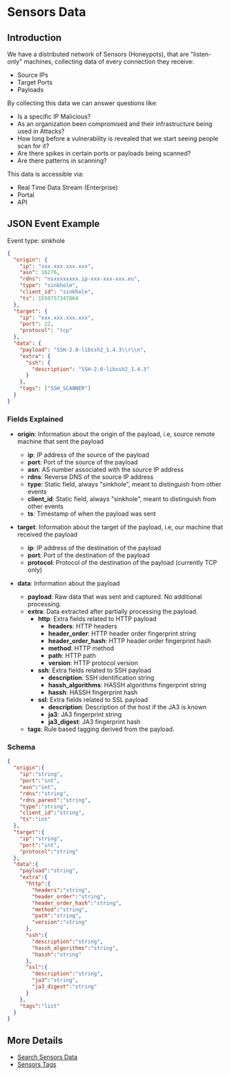 # Sensors Data

## Introduction 

We have a distributed network of Sensors (Honeypots), that are "listen-only" machines, collecting data of every connection they receive:

  * Source IPs
  * Target Ports
  * Payloads 

By collecting this data we can answer questions like:

  * Is a specific IP Malicious?
  * As an organization been compromised and their infrastructure being used in Attacks?
  * How long before a vulnerability is revealed that we start seeing people scan for it?
  * Are there spikes in certain ports or payloads being scanned?
  * Are there patterns in scanning?

This data is accessible via:

  * Real Time Data Stream (Enterprise)
  * Portal
  * API

## JSON Event Example

Event type: sinkhole

```json
{
  "origin": {
    "ip": "xxx.xxx.xxx.xxx", 
    "asn": 16276, 
    "rdns": "nsxxxxxxxx.ip-xxx-xxx-xxx.eu",
    "type": "sinkhole", 
    "client_id": "sinkhole", 
    "ts": 1550757347864
  }, 
  "target": {
    "ip": "xxx.xxx.xxx.xxx",
    "port": 22, 
    "protocol": "tcp"
  }, 
  "data": {
    "payload": "SSH-2.0-libssh2_1.4.3\\r\\n",
    "extra": {
      "ssh": {
        "description": "SSH-2.0-libssh2_1.4.3"
      }
    },
    "tags": ["SSH_SCANNER"]
  }
}
```

### Fields Explained

* **origin**: Information about the origin of the payload, i.e, source remote machine that sent the payload
    * **ip**: IP address of the source of the payload
    * **port**: Port of the source of the payload
    * **asn**: AS number associated with the source IP address
    * **rdns**: Reverse DNS of the source IP address
    * **type**: Static field, always "sinkhole", meant to distinguish from other events
    * **client_id**: Static field, always "sinkhole", meant to distinguish from other events
    * **ts**: Timestamp of when the payload was sent

* **target**: Information about the target of the payload, i.e, our machine that received the payload
    * **ip**: IP address of the destination of the payload
    * **port**: Port of the destination of the payload
    * **protocol**: Protocol of the destination of the payload (currently TCP only)

* **data**: Information about the payload
    * **payload**: Raw data that was sent and captured. No additional processing.
    * **extra**: Data extracted after partially processing the payload.
        * **http**: Extra fields related to HTTP payload
            * **headers**: HTTP headers
            * **header_order**: HTTP header order fingerprint string
            * **header_order_hash**: HTTP header order fingerprint hash
            * **method**: HTTP method
            * **path**: HTTP path
            * **version**: HTTP protocol version
        * **ssh**: Extra fields related to SSH payload
            * **description**: SSH identification string
            * **hassh_algorithms**: HASSH algorithms fingerprint string
            * **hassh**: HASSH fingerprint hash
        * **ssl**: Extra fields related to SSL payload
            * **description**: Description of the host if the JA3 is known
            * **ja3**: JA3 fingerprint string
            * **ja3_digest**: JA3 fingerprint hash
    * **tags**: Rule based tagging derived from the payload.


### Schema

```json
{
  "origin":{
    "ip":"string",
    "port":"int",
    "asn":"int",
    "rdns":"string",
    "rdns_parent":"string",
    "type":"string",
    "client_id":"string",
    "ts":"int"
  },
  "target":{
    "ip":"string",
    "port":"int",
    "protocol":"string"
  },
  "data":{
    "payload":"string",
    "extra":{
      "http":{
        "headers":"string",
        "header_order":"string",
        "header_order_hash":"string",
        "method":"string",
        "path":"string",
        "version":"string"
      },
      "ssh":{
        "description":"string",
        "hassh_algorithms":"string",
        "hassh":"string"
      },
      "ssl":{
        "description":"string",
        "ja3":"string",
        "ja3_digest":"string"
      }
    },
    "tags":"list"
  }
}
```

## More Details

  * [Search Sensors Data](sensors-search.md "sensors-search")
  * [Sensors Tags](sensors-tags.md "sensors-tags")